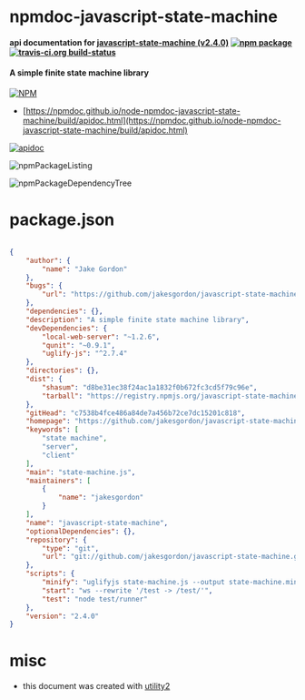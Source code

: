 # npmdoc-javascript-state-machine

#### api documentation for  [javascript-state-machine (v2.4.0)](https://github.com/jakesgordon/javascript-state-machine)  [![npm package](https://img.shields.io/npm/v/npmdoc-javascript-state-machine.svg?style=flat-square)](https://www.npmjs.org/package/npmdoc-javascript-state-machine) [![travis-ci.org build-status](https://api.travis-ci.org/npmdoc/node-npmdoc-javascript-state-machine.svg)](https://travis-ci.org/npmdoc/node-npmdoc-javascript-state-machine)

#### A simple finite state machine library

[![NPM](https://nodei.co/npm/javascript-state-machine.png?downloads=true&downloadRank=true&stars=true)](https://www.npmjs.com/package/javascript-state-machine)

- [https://npmdoc.github.io/node-npmdoc-javascript-state-machine/build/apidoc.html](https://npmdoc.github.io/node-npmdoc-javascript-state-machine/build/apidoc.html)

[![apidoc](https://npmdoc.github.io/node-npmdoc-javascript-state-machine/build/screenCapture.buildCi.browser.%252Ftmp%252Fbuild%252Fapidoc.html.png)](https://npmdoc.github.io/node-npmdoc-javascript-state-machine/build/apidoc.html)

![npmPackageListing](https://npmdoc.github.io/node-npmdoc-javascript-state-machine/build/screenCapture.npmPackageListing.svg)

![npmPackageDependencyTree](https://npmdoc.github.io/node-npmdoc-javascript-state-machine/build/screenCapture.npmPackageDependencyTree.svg)



# package.json

```json

{
    "author": {
        "name": "Jake Gordon"
    },
    "bugs": {
        "url": "https://github.com/jakesgordon/javascript-state-machine/issues"
    },
    "dependencies": {},
    "description": "A simple finite state machine library",
    "devDependencies": {
        "local-web-server": "~1.2.6",
        "qunit": "~0.9.1",
        "uglify-js": "^2.7.4"
    },
    "directories": {},
    "dist": {
        "shasum": "d8be31ec38f24ac1a1832f0b672fc3cd5f79c96e",
        "tarball": "https://registry.npmjs.org/javascript-state-machine/-/javascript-state-machine-2.4.0.tgz"
    },
    "gitHead": "c7538b4fce486a84de7a456b72ce7dc15201c818",
    "homepage": "https://github.com/jakesgordon/javascript-state-machine",
    "keywords": [
        "state machine",
        "server",
        "client"
    ],
    "main": "state-machine.js",
    "maintainers": [
        {
            "name": "jakesgordon"
        }
    ],
    "name": "javascript-state-machine",
    "optionalDependencies": {},
    "repository": {
        "type": "git",
        "url": "git://github.com/jakesgordon/javascript-state-machine.git"
    },
    "scripts": {
        "minify": "uglifyjs state-machine.js --output state-machine.min.js --compress --mangle --stats",
        "start": "ws --rewrite '/test -> /test/'",
        "test": "node test/runner"
    },
    "version": "2.4.0"
}
```



# misc
- this document was created with [utility2](https://github.com/kaizhu256/node-utility2)

